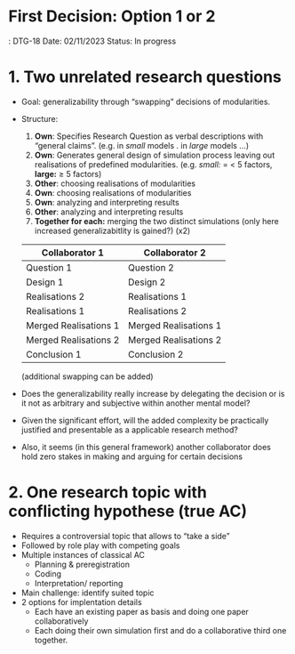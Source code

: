 # First Decision: Option 1 or 2

: DTG-18
Date: 02/11/2023
Status: In progress

# 1. Two unrelated research questions

- Goal: generalizability through “swapping” decisions of modularities.
- Structure:
    1. **Own**: Specifies Research Question as verbal descriptions with “general claims”. (e.g. in *small* models . in *large* models …)
    2. **Own**: Generates general design of simulation process leaving out realisations of predefined modularities. (e.g. *small:* = < 5 factors, ******large:****** ≥ 5 factors)
    3. **Other**: choosing realisations of modularities
    4. **Own**: choosing realisations of modularities
    5. **Own**: analyzing and interpreting results
    6. **Other**: analyzing and interpreting results
    7. ********************Together for each:******************** merging the two distinct simulations (only here increased generalizabitlity is gained?) (x2)


    | Collaborator 1 | Collaborator 2 |
    | --- | --- |
    | Question 1 | Question 2 |
    | Design 1 | Design 2 |
    | Realisations 2 | Realisations 1 |
    | Realisations 1 | Realisations 2 |
    | Merged Realisations 1 | Merged Realisations 1 |
    | Merged Realisations 2 | Merged Realisations 2 |
	|  Conclusion 1	|	Conclusion 2

	(additional swapping can be added)

- Does the generalizability really increase by delegating the decision or is it not as arbitrary and subjective within another mental model?
- Given the significant effort, will the added complexity be practically justified and presentable as a applicable research method?
- Also, it seems (in this general framework) another collaborator does hold zero stakes in making and arguing for certain decisions

# 2. One research topic with conflicting hypothese (true AC)

- Requires a controversial topic that allows to “take a side”
- Followed by role play with competing goals
- Multiple instances of classical AC
    - Planning & preregistration
    - Coding
    - Interpretation/ reporting
- Main challenge: identify suited topic
- 2 options for implentation details
    - Each have an existing paper as basis and doing one paper collaboratively
    - Each doing their own simulation first and do a collaborative third one together.